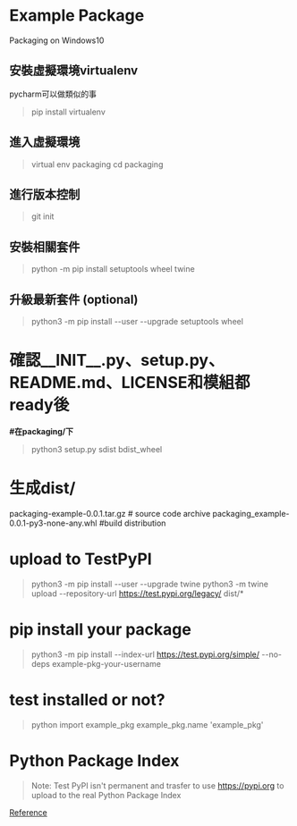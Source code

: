 # Example Package
Packaging on Windows10

## 安裝虛擬環境virtualenv
pycharm可以做類似的事
>pip install virtualenv

## 進入虛擬環境
>virtual env packaging
>cd packaging

## 進行版本控制
>git init

## 安裝相關套件
>python -m pip install setuptools wheel twine
## 升級最新套件 (optional)
>python3 -m pip install --user --upgrade setuptools wheel

# 確認__INIT__.py、setup.py、README.md、LICENSE和模組都ready後
**#在packaging/下**
>python3 setup.py sdist bdist_wheel

# 生成dist/
packaging-example-0.0.1.tar.gz # source code archive
packaging_example-0.0.1-py3-none-any.whl #build distribution

# upload to TestPyPI
>python3 -m pip install --user --upgrade twine
>python3 -m twine upload --repository-url https://test.pypi.org/legacy/ dist/*
# pip install your package
>python3 -m pip install --index-url https://test.pypi.org/simple/ --no-deps example-pkg-your-username
# test installed or not?
>python
>import example_pkg
>example_pkg.name
'example_pkg'
# Python Package Index
>Note: Test PyPI isn't permanent and trasfer to use https://pypi.org to upload to the real Python Package Index

[Reference](https://packaging.python.org/tutorials/packaging-projects/)

